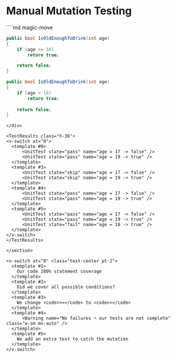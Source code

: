 # Manual Mutation Testing

<section class="grid grid-cols-2 pt-30">
<div>
````md magic-move

```csharp {all|3}{lines:true}
public bool IsOldEnoughToDrink(int age)
{
    if (age >= 18)
        return true;

    return false;
}
```

```csharp {3|3|3}{lines:true}
public bool IsOldEnoughToDrink(int age)
{
    if (age > 18)
        return true;
        
    return false;
}
```
````
</div>

<TestResults class="h-36">
<v-switch at="0"> 
  <template #0>  
      <UnitTest state="pass" name="age = 17 -> false" />
      <UnitTest state="pass" name="age = 19 -> true" />
  </template>
  <template #3> 
      <UnitTest state="skip" name="age = 17 -> false" />
      <UnitTest state="skip" name="age = 19 -> true" />
  </template>
  <template #4> 
      <UnitTest state="pass" name="age = 17 -> false" />
      <UnitTest state="pass" name="age = 19 -> true" />
  </template>
  <template #5> 
      <UnitTest state="pass" name="age = 17 -> false" />
      <UnitTest state="pass" name="age = 19 -> true" />
      <UnitTest state="fail" name="age = 18 -> true" />
  </template>
</v-switch>
</TestResults>

</section>

<v-switch at="0" class="text-center pt-2"> 
  <template #1>  
    Our code 100% statement coverage
  </template>
  <template #2>  
    Did we cover all possible conditions?
  </template>
  <template #3> 
    We change <code>>=</code> to <code>></code>
  </template>
  <template #4> 
      <Warning name="No failures ➞ our tests are not complete" class="w-sm mx-auto" />
  </template>
  <template #5>  
    We add an extra test to catch the mutation
  </template>
</v-switch>